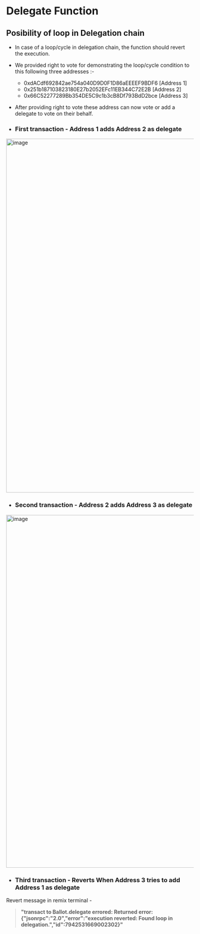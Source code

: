 # Delegate Function

## Posibility of loop in Delegation chain

  - In case of a loop/cycle in delegation chain, the function should revert the execution.
  
  - We provided right to vote for demonstrating the loop/cycle condition to this following three addresses :-
    * 0xdACdf692842ae754a040D9D0F1D86aEEEEF9BDF6 [Address 1]
    * 0x251b187103823180E27b2052EFc11EB344C72E2B [Address 2]
    * 0x66C52277289Bb354DE5C9c1b3cB8Df793BdD2bce [Address 3]

  - After providing right to vote these address can now vote or add a delegate to vote on their behalf.

  - ### First transaction - Address 1 adds Address 2 as delegate
  <img width="950" alt="image" src="https://github.com/AskBlockchain/Encode-HelloWorld/assets/85375791/4c792740-263f-4c13-a0a0-3f63458bca7b">

  - ### Second transaction - Address 2 adds Address 3 as delegate
  <img width="947" alt="image" src="https://github.com/AskBlockchain/Encode-HelloWorld/assets/85375791/47dce764-551f-4016-990b-8ee4c4261e0f">

  - ### Third transaction - Reverts When Address 3 tries to add Address 1 as delegate
  Revert message in remix terminal -
   > __"transact to Ballot.delegate errored: Returned error: {"jsonrpc":"2.0","error":"execution reverted: Found loop in delegation.","id":7942531669002302}"__



  
  
  
